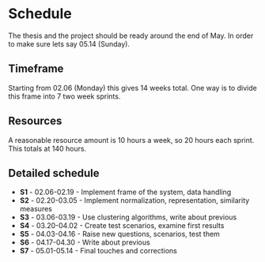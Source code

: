 # Schedule

The thesis and the project should be ready around the end of May.
In order to make sure lets say 05.14 (Sunday).

## Timeframe

Starting from 02.06 (Monday) this gives 14 weeks total. One way is
to divide this frame into 7 two week sprints.

## Resources

A reasonable resource amount is 10 hours a week, so 20 hours each sprint.
This totals at 140 hours.

## Detailed schedule

* **S1** - 02.06-02.19 - Implement frame of the system, data handling
* **S2** - 02.20-03.05 - Implement normalization, representation, similarity measures
* **S3** - 03.06-03.19 - Use clustering algorithms, write about previous
* **S4** - 03.20-04.02 - Create test scenarios, examine first results
* **S5** - 04.03-04.16 - Raise new questions, scenarios, test them
* **S6** - 04.17-04.30 - Write about previous
* **S7** - 05.01-05.14 - Final touches and corrections

